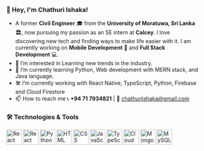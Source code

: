 ### 👋 Hey, I'm Chathuri Ishaka!
- A former **Civil Engineer** 🎓 from the **University of Moratuwa, Sri Lanka** 🏛, now pursuing my passion as an SE intern at **Calcey**. I love discovering new tech and finding ways to make life easier with it. I am currently working on **Mobile Development** 📱 and **Full Stack Development** 💻. 
- 👀 I’m interested in Learning new trends in the industry.
- 🌱 I’m currently learning Python, Web development with MERN stack, and Java language.
- 🛠  I’m currently working with React Native, TypeScript, Python, Firebase and Cloud Firestore
- 📫 How to reach me 📞 **+94 71 7934821** | 📧 chathuriishaka@gmail.com

### 🛠 Technologies & Tools
<p align="left">
  <img src="https://cdn.jsdelivr.net/gh/devicons/devicon/icons/react/react-original.svg" alt="React" width="40" height="40"/>
  <img src="https://cdn.jsdelivr.net/gh/devicons/devicon/icons/react/react-original.svg" alt="React Native" width="40" height="40"/>
  <img src="https://cdn.jsdelivr.net/gh/devicons/devicon/icons/python/python-original.svg" alt="Python" width="40" height="40"/>
  <img src="https://cdn.jsdelivr.net/gh/devicons/devicon/icons/html5/html5-original.svg" alt="HTML" width="40" height="40"/>
  <img src="https://cdn.jsdelivr.net/gh/devicons/devicon/icons/css3/css3-original.svg" alt="CSS" width="40" height="40"/>
  <img src="https://cdn.jsdelivr.net/gh/devicons/devicon/icons/javascript/javascript-original.svg" alt="JavaScript" width="40" height="40"/>
  <img src="https://cdn.jsdelivr.net/gh/devicons/devicon/icons/typescript/typescript-original.svg" alt="TypeScript" width="40" height="40"/>
  <img src="https://www.gstatic.com/devrel-devsite/prod/v23e7a905bf2fb27a04fa1535149a85f084d109de98cded067c4f5f3ecf576a63/firebase/images/touchicon-180.png" alt="Cloud Firestore" width="40" height="40"/>
  <img src="https://cdn.jsdelivr.net/gh/devicons/devicon/icons/mongodb/mongodb-original.svg" alt="MongoDB" width="40" height="40"/>
  <img src="https://cdn.jsdelivr.net/gh/devicons/devicon/icons/mysql/mysql-original.svg" alt="MySQL" width="40" height="40"/>
</p>
<!---
ish107/ish107 is a ✨ special ✨ repository because its `README.md` (this file) appears on your GitHub profile.
You can click the Preview link to take a look at your changes.
--->
